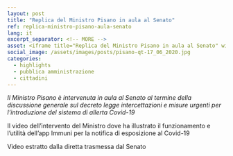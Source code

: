 ```yaml
---
layout: post
title: "Replica del Ministro Pisano in aula al Senato"
ref: replica-ministro-pisano-aula-senato
lang: it
excerpt_separator: <!-- MORE -->
asset: <iframe title="Replica del Ministro Pisano in aula al Senato" width="560" height="315" src="https://www.youtube-nocookie.com/embed/YQpTtvSeYrY" frameborder="0" allow="accelerometer; autoplay; encrypted-media; gyroscope; picture-in-picture" allowfullscreen></iframe>
social_image: /assets/images/posts/pisano-qt-17_06_2020.jpg
categories:
  - highlights
  - pubblica amministrazione
  - cittadini
---
```


_Il Ministro Pisano è intervenuta in aula al Senato al termine della discussione generale sul decreto legge intercettazioni e misure urgenti per l’introduzione del sistema di allerta Covid-19_

<!-- MORE -->

Il video dell’intervento del Ministro dove ha illustrato il funzionamento e l’utilità dell’app Immuni per la notifica di esposizione al Covid-19  

Video estratto dalla diretta trasmessa dal Senato  
